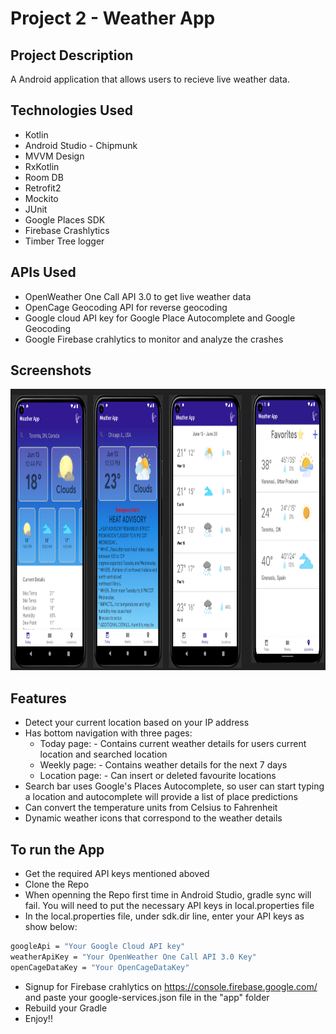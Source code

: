 # Project 2 - Weather App

## Project Description
A Android application that allows users to recieve live weather data.

## Technologies Used
* Kotlin
* Android Studio - Chipmunk
* MVVM Design
* RxKotlin
* Room DB 
* Retrofit2 
* Mockito
* JUnit 
* Google Places SDK 
* Firebase Crashlytics
* Timber Tree logger

## APIs Used
* OpenWeather One Call API 3.0 to get live weather data
* OpenCage Geocoding API for reverse geocoding
* Google cloud API key for Google Place Autocomplete and Google Geocoding
* Google Firebase crahlytics to monitor and analyze the crashes

## Screenshots

<img src = "https://github.com/SuneelKM/Android_WeatherApp/blob/main/screenshot/WeatherImage.png" width=1200 height=450>

## Features
* Detect your current location based on your IP address
* Has bottom navigation with three pages:
  - Today page: - Contains current weather details for users current location and searched location
  - Weekly page: - Contains weather details for the next 7 days
  - Location page: - Can insert or deleted favourite locations
* Search bar uses Google's Places Autocomplete, so user can start typing a location and autocomplete will provide a list of place predictions
* Can convert the temperature units from Celsius to Fahrenheit
* Dynamic weather icons that correspond to the weather details


## To run the App
* Get the required API keys mentioned aboved
* Clone the Repo
* When openning the Repo first time in Android Studio, gradle sync will fail. You will need to put the necessary API keys in local.properties file
* In the local.properties file, under sdk.dir line, enter your API keys as show below:
```bash
googleApi = "Your Google Cloud API key"
weatherApiKey = "Your OpenWeather One Call API 3.0 Key"
openCageDataKey = "Your OpenCageDataKey"
```
* Signup for Firebase crahlytics on https://console.firebase.google.com/ and paste your google-services.json file in the "app" folder
* Rebuild your Gradle
* Enjoy!!
